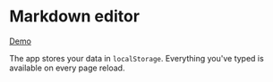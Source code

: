 # Markdown editor

[Demo](http://matreshkajs.github.io/examples-and-tutorials/markdown-editor/)

The app stores your data in ``localStorage``. Everything you've typed is available on every page reload.
